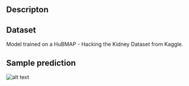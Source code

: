 ## Descripton


## Dataset
Model trained on a HuBMAP - Hacking the Kidney Dataset from Kaggle. 

## Sample prediction
![alt text]()






